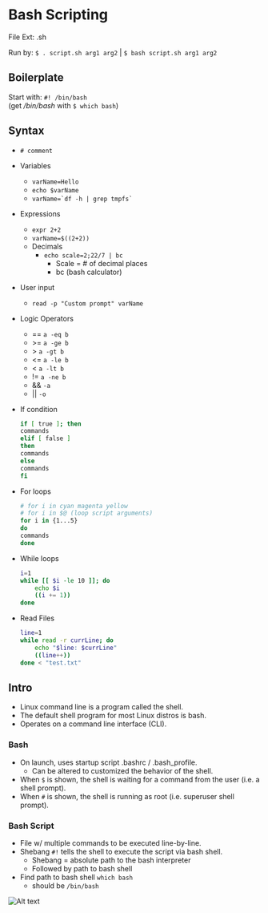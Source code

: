 # Bash Scripting

File Ext: .sh

Run by: ```$ . script.sh arg1 arg2``` | ```$ bash script.sh arg1 arg2```

## Boilerplate

Start with: ```#! /bin/bash``` \
(get */bin/bash* with ```$ which bash```)

## Syntax

- ```# comment```
- Variables
  - ```varName=Hello```
  - ```echo $varName```
  - ```varName=`df -h | grep tmpfs` ```
- Expressions
  - ```expr 2+2```
  - ```varName=$((2+2))```
  - Decimals
    - ```echo scale=2;22/7 | bc```
      - Scale = # of decimal places
      - bc (bash calculator)
- User input
  - ```read -p "Custom prompt" varName```
- Logic Operators
  - == ```a -eq b```
  - \>= ```a -ge b```
  - \> ```a -gt b```
  - <= ```a -le b```
  - < ```a -lt b```
  - != ```a -ne b```
  - && ```-a```
  - || ```-o```
- If condition

    ```bash
    if [ true ]; then
    commands
    elif [ false ]
    then
    commands
    else
    commands
    fi
    ```

- For loops

    ```bash
    # for i in cyan magenta yellow
    # for i in $@ (loop script arguments)
    for i in {1...5}
    do
    commands
    done
    ```

- While loops

    ```bash
    i=1
    while [[ $i -le 10 ]]; do
        echo $i
        ((i += 1))
    done
    ```

- Read Files

    ```bash
    line=1
    while read -r currLine; do
        echo "$line: $currLine"
        ((line++))
    done < "test.txt"
    ```

## Intro

- Linux command line is a program called the shell.
- The default shell program for most Linux distros is bash.
- Operates on a command line interface (CLI).

### Bash

- On launch, uses startup script .bashrc / .bash_profile.
  - Can be altered to customized the behavior of the shell.
- When ```$``` is shown, the shell is waiting for a command from the user (i.e. a shell prompt).
- When ```#``` is shown, the shell is running as root (i.e. superuser shell prompt).

### Bash Script

- File w/ multiple commands to be executed line-by-line.
- Shebang ```#!``` tells the shell to execute the script via bash shell.
  - Shebang = absolute path to the bash interpreter
  - Followed by path to bash shell
- Find path to bash shell ```which bash```
  - should be `/bin/bash`

![Alt text](https://www.freecodecamp.org/news/content/images/2022/03/image-119.png "Tux the Linux mascot")